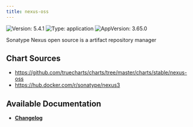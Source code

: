 ```yaml
---
title: nexus-oss
---
```


![Version: 5.4.1](https://img.shields.io/badge/Version-5.4.1-informational?style=flat-square) ![Type: application](https://img.shields.io/badge/Type-application-informational?style=flat-square) ![AppVersion: 3.65.0](https://img.shields.io/badge/AppVersion-3.65.0-informational?style=flat-square)

Sonatype Nexus open source is a artifact repository manager

## Chart Sources

- https://github.com/truecharts/charts/tree/master/charts/stable/nexus-oss
- https://hub.docker.com/r/sonatype/nexus3

## Available Documentation

- [**Changelog**](./CHANGELOG.md)
